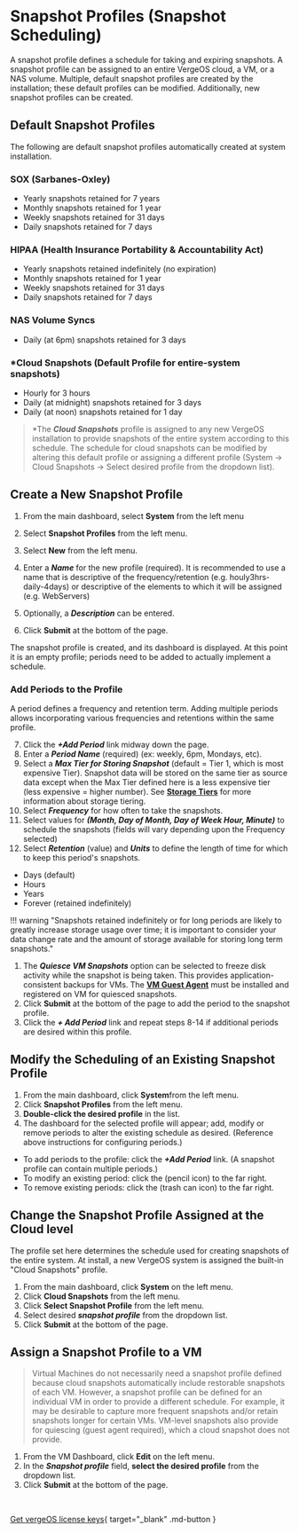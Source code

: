 
# Snapshot Profiles (Snapshot Scheduling)

A snapshot profile defines a schedule for taking and expiring snapshots. A snapshot profile can be assigned to an entire VergeOS cloud, a VM, or a NAS volume.  Multiple, default snapshot profiles are created by the installation; these default profiles can be modified. Additionally, new snapshot profiles can be created.

## Default Snapshot Profiles

The following are default snapshot profiles automatically created at system installation.

### SOX (Sarbanes-Oxley)

* Yearly snapshots retained for 7 years
* Monthly snapshots retained for 1 year
* Weekly snapshots retained for 31 days
* Daily snapshots retained for 7 days

### HIPAA (Health Insurance Portability & Accountability Act)

* Yearly snapshots retained indefinitely (no expiration)
* Monthly snapshots retained for 1 year
* Weekly snapshots retained for 31 days
* Daily snapshots retained for 7 days

### NAS Volume Syncs

* Daily (at 6pm) snapshots retained for 3 days

### \*Cloud Snapshots (Default Profile for entire-system snapshots)

* Hourly for 3 hours
* Daily (at midnight) snapshots retained for 3 days
* Daily (at noon) snapshots retained for 1 day

> \*The ***Cloud Snapshots*** profile is assigned to any new VergeOS installation to provide snapshots of the entire system according to this schedule. The schedule for cloud snapshots can be modified by altering this default profile or assigning a different profile  (System -> Cloud Snapshots -> Select desired profile from the dropdown list).

## Create a New Snapshot Profile

1. From the main dashboard, select **System** from the left menu
2. Select **Snapshot Profiles** from the left menu.
3. Select **New** from the left menu.
4. Enter a ***Name*** for the new profile (required).  It is recommended to use a name that is descriptive of the frequency/retention (e.g. houly3hrs-daily-4days) or descriptive of the elements to which it will be assigned (e.g. WebServers)

5. Optionally, a ***Description*** can be entered.
6. Click **Submit** at the bottom of the page.

The snapshot profile is created, and its dashboard is displayed. At this point it is an empty profile; periods need to be added to actually implement a schedule.

### Add Periods to the Profile

A period defines a frequency and retention term. Adding multiple periods allows incorporating various frequencies and retentions within the same profile.

7. Click the ***+Add Period*** link midway down the page.
8. Enter a ***Period Name*** (required) (ex: weekly, 6pm, Mondays, etc).
9. Select a ***Max Tier for Storing Snapshot*** (default = Tier 1, which is most expensive Tier). Snapshot data will be stored on the same tier as source data except when the Max Tier defined here is a less expensive tier (less expensive = higher number). See [**Storage Tiers**](/product-guide/vsan/storage-tiers) for more information about storage tiering.
10. Select ***Frequency*** for how often to take the snapshots.
11. Select values for ***(Month, Day of Month, Day of Week Hour, Minute)*** to schedule the snapshots (fields will vary depending upon the Frequency selected)
12. Select ***Retention*** (value) and ***Units*** to define the length of time for which to keep this period's snapshots.

* Days (default)
* Hours
* Years
* Forever (retained indefinitely)

!!! warning "Snapshots retained indefinitely or for long periods are likely to greatly increase storage usage over time; it is important to consider your data change rate and the amount of storage available for storing long term snapshots."

1. The ***Quiesce VM Snapshots*** option can be selected to freeze disk activity while the snapshot is being taken. This provides application-consistent backups for VMs. The [**VM Guest Agent**](/product-guide/VMguestagent) must be installed and registered on VM for quiesced snapshots.
2. Click **Submit** at the bottom of the page to add the period to the snapshot profile.
3. Click the ***\+ Add Period*** link and repeat steps 8-14  if additional periods are desired within this profile.

## Modify the Scheduling of an Existing Snapshot Profile

1. From the main dashboard, click **System**from the left menu.
2. Click **Snapshot Profiles** from the left menu.
3. **Double-click the desired profile** in the list.
4. The dashboard for the selected profile will appear; add, modify or remove periods to alter the existing schedule as desired. (Reference above instructions for configuring periods.)

* To add periods to the profile: click the ***+Add Period*** link. (A snapshot profile can contain multiple periods.)
* To modify an existing period: click the (pencil icon) to the far right.
* To remove existing periods: click the (trash can icon) to the far right.

## Change the Snapshot Profile Assigned at the Cloud level

The profile set here determines the schedule used for creating snapshots of the entire system. At install, a new VergeOS system is assigned the built-in "Cloud Snapshots" profile.

1. From the main dashboard, click **System** on the left menu.
2. Click **Cloud Snapshots** from the left menu.
3. Click **Select Snapshot Profile** from the left menu.
4. Select desired ***snapshot profile*** from the dropdown list.
5. Click **Submit** at the bottom of the page.

## Assign a Snapshot Profile to a VM

> Virtual Machines do not necessarily need a snapshot profile defined because cloud snapshots automatically include restorable snapshots of each VM. However, a snapshot profile can be defined for an individual VM in order to provide a different schedule. For example, it may be desirable to capture more frequent snapshots and/or retain snapshots longer for certain VMs. VM-level snapshots also provide for quiescing (guest agent required), which a cloud snapshot does not provide.

1. From the VM Dashboard, click **Edit** on the left menu.
2. In the ***Snapshot profile*** field, **select the desired profile** from the dropdown list.
3. Click **Submit** at the bottom of the page.

</br>

[Get vergeOS license keys](https://www.verge.io/test-drive){ target="_blank" .md-button }